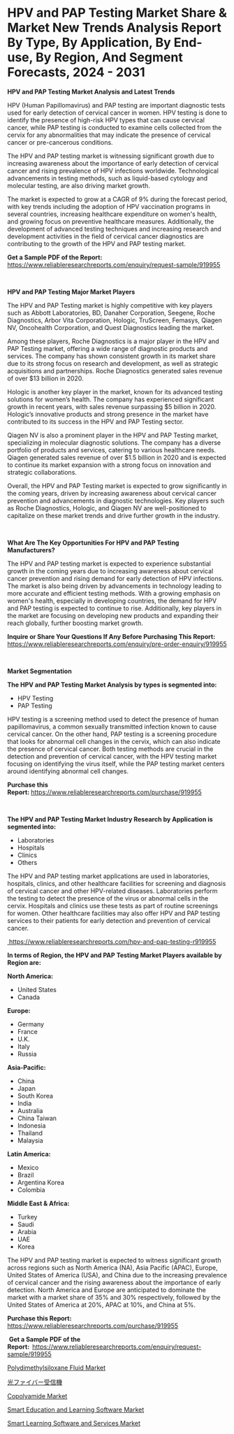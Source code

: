 <p><h1>HPV and PAP Testing Market Share & Market New Trends Analysis Report By Type, By Application, By End-use, By Region, And Segment Forecasts, 2024 - 2031</h1></p><p><strong>HPV and PAP Testing Market Analysis and Latest Trends</strong></p>
<p><p>HPV (Human Papillomavirus) and PAP testing are important diagnostic tests used for early detection of cervical cancer in women. HPV testing is done to identify the presence of high-risk HPV types that can cause cervical cancer, while PAP testing is conducted to examine cells collected from the cervix for any abnormalities that may indicate the presence of cervical cancer or pre-cancerous conditions.</p><p>The HPV and PAP testing market is witnessing significant growth due to increasing awareness about the importance of early detection of cervical cancer and rising prevalence of HPV infections worldwide. Technological advancements in testing methods, such as liquid-based cytology and molecular testing, are also driving market growth.</p><p>The market is expected to grow at a CAGR of 9% during the forecast period, with key trends including the adoption of HPV vaccination programs in several countries, increasing healthcare expenditure on women's health, and growing focus on preventive healthcare measures. Additionally, the development of advanced testing techniques and increasing research and development activities in the field of cervical cancer diagnostics are contributing to the growth of the HPV and PAP testing market.</p></p>
<p><strong>Get a Sample PDF of the Report:&nbsp;</strong> <a href="https://www.reliableresearchreports.com/enquiry/request-sample/919955">https://www.reliableresearchreports.com/enquiry/request-sample/919955</a></p>
<p>&nbsp;</p>
<p><strong>HPV and PAP Testing Major Market Players</strong></p>
<p><p>The HPV and PAP Testing market is highly competitive with key players such as Abbott Laboratories, BD, Danaher Corporation, Seegene, Roche Diagnostics, Arbor Vita Corporation, Hologic, TruScreen, Femasys, Qiagen NV, Oncohealth Corporation, and Quest Diagnostics leading the market.</p><p>Among these players, Roche Diagnostics is a major player in the HPV and PAP Testing market, offering a wide range of diagnostic products and services. The company has shown consistent growth in its market share due to its strong focus on research and development, as well as strategic acquisitions and partnerships. Roche Diagnostics generated sales revenue of over $13 billion in 2020.</p><p>Hologic is another key player in the market, known for its advanced testing solutions for women’s health. The company has experienced significant growth in recent years, with sales revenue surpassing $5 billion in 2020. Hologic’s innovative products and strong presence in the market have contributed to its success in the HPV and PAP Testing sector.</p><p>Qiagen NV is also a prominent player in the HPV and PAP Testing market, specializing in molecular diagnostic solutions. The company has a diverse portfolio of products and services, catering to various healthcare needs. Qiagen generated sales revenue of over $1.5 billion in 2020 and is expected to continue its market expansion with a strong focus on innovation and strategic collaborations.</p><p>Overall, the HPV and PAP Testing market is expected to grow significantly in the coming years, driven by increasing awareness about cervical cancer prevention and advancements in diagnostic technologies. Key players such as Roche Diagnostics, Hologic, and Qiagen NV are well-positioned to capitalize on these market trends and drive further growth in the industry.</p></p>
<p>&nbsp;</p>
<p><strong>What Are The Key Opportunities For HPV and PAP Testing Manufacturers?</strong></p>
<p><p>The HPV and PAP testing market is expected to experience substantial growth in the coming years due to increasing awareness about cervical cancer prevention and rising demand for early detection of HPV infections. The market is also being driven by advancements in technology leading to more accurate and efficient testing methods. With a growing emphasis on women's health, especially in developing countries, the demand for HPV and PAP testing is expected to continue to rise. Additionally, key players in the market are focusing on developing new products and expanding their reach globally, further boosting market growth.</p></p>
<p><strong>Inquire or Share Your Questions If Any Before Purchasing This Report:</strong> <a href="https://www.reliableresearchreports.com/enquiry/pre-order-enquiry/919955">https://www.reliableresearchreports.com/enquiry/pre-order-enquiry/919955</a></p>
<p>&nbsp;</p>
<p><strong>Market Segmentation</strong></p>
<p><strong>The HPV and PAP Testing Market Analysis by types is segmented into:</strong></p>
<p><ul><li>HPV Testing</li><li>PAP Testing</li></ul></p>
<p><p>HPV testing is a screening method used to detect the presence of human papillomavirus, a common sexually transmitted infection known to cause cervical cancer. On the other hand, PAP testing is a screening procedure that looks for abnormal cell changes in the cervix, which can also indicate the presence of cervical cancer. Both testing methods are crucial in the detection and prevention of cervical cancer, with the HPV testing market focusing on identifying the virus itself, while the PAP testing market centers around identifying abnormal cell changes.</p></p>
<p><strong>Purchase this Report:&nbsp;</strong><a href="https://www.reliableresearchreports.com/purchase/919955">https://www.reliableresearchreports.com/purchase/919955</a></p>
<p>&nbsp;</p>
<p><strong>The HPV and PAP Testing Market Industry Research by Application is segmented into:</strong></p>
<p><ul><li>Laboratories</li><li>Hospitals</li><li>Clinics</li><li>Others</li></ul></p>
<p><p>The HPV and PAP testing market applications are used in laboratories, hospitals, clinics, and other healthcare facilities for screening and diagnosis of cervical cancer and other HPV-related diseases. Laboratories perform the testing to detect the presence of the virus or abnormal cells in the cervix. Hospitals and clinics use these tests as part of routine screenings for women. Other healthcare facilities may also offer HPV and PAP testing services to their patients for early detection and prevention of cervical cancer.</p></p>
<p><a href="https://www.reliableresearchreports.com/hpv-and-pap-testing-r919955">&nbsp;https://www.reliableresearchreports.com/hpv-and-pap-testing-r919955</a></p>
<p><strong>In terms of Region, the HPV and PAP Testing Market Players available by Region are:</strong></p>
<p>
    <p> <strong> North America: </strong>
        <ul>
            <li>United States</li>
            <li>Canada</li>
        </ul>
        </p> 
    <p> <strong> Europe: </strong>
        <ul>
            <li>Germany</li>
            <li>France</li>
            <li>U.K.</li>
            <li>Italy</li>
            <li>Russia</li>
        </ul>
        </p> 
    <p> <strong> Asia-Pacific: </strong>
        <ul>
            <li>China</li>
            <li>Japan</li>
            <li>South Korea</li>
            <li>India</li>
            <li>Australia</li>
            <li>China Taiwan</li>
            <li>Indonesia</li>
            <li>Thailand</li>
            <li>Malaysia</li>
        </ul>
        </p> 
    <p> <strong> Latin America: </strong>
        <ul>
            <li>Mexico</li>
            <li>Brazil</li>
            <li>Argentina Korea</li>
            <li>Colombia</li>
        </ul>
        </p> 
    <p> <strong> Middle East & Africa: </strong>
        <ul>
            <li>Turkey</li>
            <li>Saudi</li>
            <li>Arabia</li>
            <li>UAE</li>
            <li>Korea</li>
        </ul>
    </p>
    </p>
<p><p>The HPV and PAP testing market is expected to witness significant growth across regions such as North America (NA), Asia Pacific (APAC), Europe, United States of America (USA), and China due to the increasing prevalence of cervical cancer and the rising awareness about the importance of early detection. North America and Europe are anticipated to dominate the market with a market share of 35% and 30% respectively, followed by the United States of America at 20%, APAC at 10%, and China at 5%.</p></p>
<p><strong>Purchase this Report: </strong><a href="https://www.reliableresearchreports.com/purchase/919955">https://www.reliableresearchreports.com/purchase/919955</a></p>
<p>&nbsp;<strong>Get a Sample PDF of the Report:&nbsp;&nbsp;</strong><a href="https://www.reliableresearchreports.com/enquiry/request-sample/919955">https://www.reliableresearchreports.com/enquiry/request-sample/919955</a></p>
<p><strong></strong></p>
<p><p><a href="https://www.linkedin.com/pulse/polydimethylsiloxane-fluid-market-provides-comprehensive-analysis-fkzzc">Polydimethylsiloxane Fluid Market</a></p><p><a href="https://github.com/oqxogxyvqe90775/Market-Research-Report-List-2/blob/main/760266555956.md">光ファイバー受信機</a></p><p><a href="https://www.linkedin.com/pulse/copolyamide-market-analysis-examines-its-scope-growth-opportunities-x59zc">Copolyamide Market</a></p><p><a href="https://github.com/gracielawharr/Market-Research-Report-List-1/blob/main/smart-education-and-learning-software-market.md">Smart Education and Learning Software Market</a></p><p><a href="https://github.com/JennyferFeil2023/Market-Research-Report-List-1/blob/main/smart-learning-software-and-services-market.md">Smart Learning Software and Services Market</a></p></p>